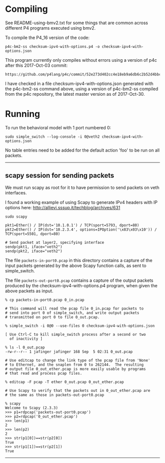 # Compiling

See README-using-bmv2.txt for some things that are common across
different P4 programs executed using bmv2.

To compile the P4_16 version of the code:

    p4c-bm2-ss checksum-ipv4-with-options.p4 -o checksum-ipv4-with-options.json

This program currently only compiles without errors using a version of
p4c after this 2017-Oct-03 commit:

    https://github.com/p4lang/p4c/commit/52e273d402cc4e18eb9a6db6c2b52d4bbc89a91b

I have checked in a file checksum-ipv4-with-options.json generated
with the p4c-bm2-ss command above, using a version of p4c-bm2-ss
compiled from the p4c repository, the latest master version as of
2017-Oct-30.

# Running

To run the behavioral model with 1 port numbered 0:

    sudo simple_switch --log-console -i 0@veth2 checksum-ipv4-with-options.json


No table entries need to be added for the default action 'foo' to be
run on all packets.


----------------------------------------------------------------------
scapy session for sending packets
----------------------------------------------------------------------
We must run scapy as root for it to have permission to send packets on
veth interfaces.

I found a working example of using Scapy to generate IPv4 headers with
IP options here: http://allievi.sssup.it/techblog/archives/631

    sudo scapy

    pkt1=Ether() / IP(dst='10.1.0.1') / TCP(sport=5793, dport=80)
    pkt2=Ether() / IP(dst='10.2.3.4', options=IPOption('\x83\x03\x10')) / TCP(sport=5501, dport=80)

    # Send packet at layer2, specifying interface
    sendp(pkt1, iface="veth2")
    sendp(pkt2, iface="veth2")

The file `packets-in-port0.pcap` in this directory contains a capture
of the input packets generated by the above Scapy function calls, as
sent to simple_switch.

The file `packets-out-port0.pcap` contains a capture of the output
packets produced by the checksum-ipv4-with-options.p4 program, when
given the above packets as input.

    % cp packets-in-port0.pcap 0_in.pcap

    # This command will read the pcap file 0_in.pcap for packets to
    # send into port 0 of simple_switch, and write output packets
    # transmitted on port 0 to file 0_out.pcap.
    
    % simple_switch -i 0@0 --use-files 0 checksum-ipv4-with-options.json

    [ Use Ctrl-C to kill simple_switch process after a second or two
      of inactivity ]

    % ls -l 0_out.pcap
    -rw-r--r-- 1 jafinger jafinger 168 Sep  5 02:31 0_out.pcap

    # Use editcap to change the link type of the pcap file from 'None'
    # to Ethernet, and the snaplen from 0 to 262144.  The resulting
    # output file 0_out_ether.pcap is more easily usable by programs
    # that read and process pcap files.
    
    % editcap -F pcap -T ether 0_out.pcap 0_out_ether.pcap

    # Use Scapy to verify that the packets out in 0_out_ether.pcap are
    # the same as those in packets-out-port0.pcap
    
    % scapy
    Welcome to Scapy (2.3.3)
    >>> p1=rdpcap('packets-out-port0.pcap')
    >>> p2=rdpcap('0_out_ether.pcap')
    >>> len(p1)
    2
    >>> len(p2)
    2
    >>> str(p1[0])==str(p2[0])
    True
    >>> str(p1[1])==str(p2[1])
    True

----------------------------------------
